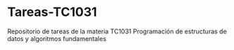 # Tareas-TC1031
Repositorio de tareas de la materia TC1031 Programación de estructuras de datos y algoritmos fundamentales
